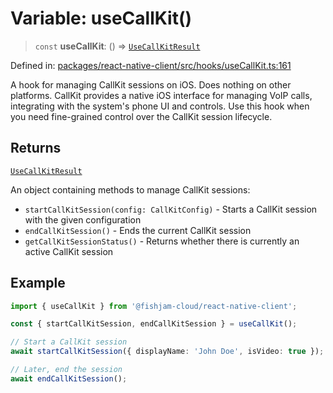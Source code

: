 # Variable: useCallKit()

> `const` **useCallKit**: () => [`UseCallKitResult`](../type-aliases/UseCallKitResult.md)

Defined in: [packages/react-native-client/src/hooks/useCallKit.ts:161](https://github.com/fishjam-cloud/mobile-client-sdk/blob/76d05a6e62b137b02043a8a00ca762ff218a64b5/packages/react-native-client/src/hooks/useCallKit.ts#L161)

A hook for managing CallKit sessions on iOS. Does nothing on other platforms.
CallKit provides a native iOS interface for managing VoIP calls, integrating with the system's
phone UI and controls. Use this hook when you need fine-grained control over the CallKit session lifecycle.

## Returns

[`UseCallKitResult`](../type-aliases/UseCallKitResult.md)

An object containing methods to manage CallKit sessions:
 - `startCallKitSession(config: CallKitConfig)` - Starts a CallKit session with the given configuration
 - `endCallKitSession()` - Ends the current CallKit session
 - `getCallKitSessionStatus()` - Returns whether there is currently an active CallKit session

## Example

```typescript
import { useCallKit } from '@fishjam-cloud/react-native-client';

const { startCallKitSession, endCallKitSession } = useCallKit();

// Start a CallKit session
await startCallKitSession({ displayName: 'John Doe', isVideo: true });

// Later, end the session
await endCallKitSession();
```
